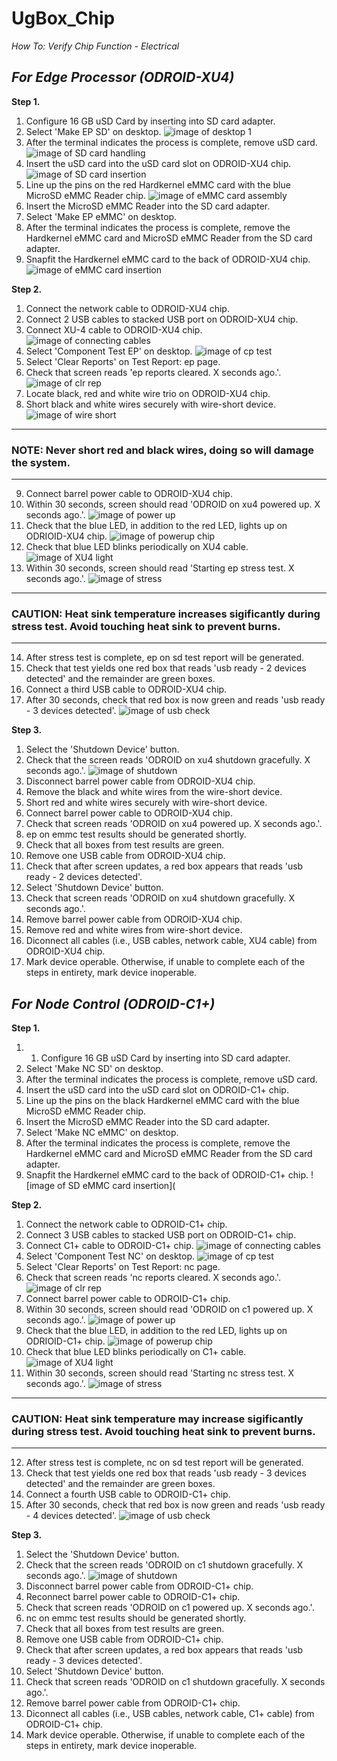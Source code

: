 # UgBox_Chip
*How To: Verify Chip Function - Electrical*

## ***For Edge Processor (ODROID-XU4)***

**Step 1.**
1. Configure 16 GB uSD Card by inserting into SD card adapter.
1. Select 'Make EP SD' on desktop.
![image of desktop 1](https://github.com/JordanFleming/UgBox_Chip/blob/master/Make_EP_SD.png?raw=true)
1. After the terminal indicates the process is complete, remove uSD card.
![image of SD card handling](https://github.com/JordanFleming/UgBox_Chip/blob/master/SD_Card.png?raw=true)
1. Insert the uSD card into the uSD card slot on ODROID-XU4 chip.
![image of SD card insertion](https://github.com/JordanFleming/UgBox_Chip/blob/master/SD_Insert.png?raw=true)
1. Line up the pins on the red Hardkernel eMMC card with the blue MicroSD eMMC Reader chip.
![image of eMMC card assembly](https://github.com/JordanFleming/UgBox_Chip/blob/master/eMMC_Chip.png?raw=true)
1. Insert the MicroSD eMMC Reader into the SD card adapter.
1. Select 'Make EP eMMC' on desktop.
1. After the terminal indicates the process is complete, remove the Hardkernel eMMC card and MicroSD eMMC Reader from the SD card adapter.
1. Snapfit the Hardkernel eMMC card to the back of ODROID-XU4 chip.
![image of eMMC card insertion](https://github.com/JordanFleming/UgBox_Chip/blob/master/eMMC_Insert.png?raw=true)

**Step 2.**
1. Connect the network cable to ODROID-XU4 chip.
1. Connect 2 USB cables to stacked USB port on ODROID-XU4 chip.
1. Connect XU-4 cable to ODROID-XU4 chip.
![image of connecting cables](https://github.com/JordanFleming/UgBox_Chip/blob/master/Plug_in_Cables.png?raw=true)
1. Select 'Component Test EP' on desktop.
![image of cp test](https://github.com/JordanFleming/UgBox_Chip/blob/master/CP_test_select.png?raw=true)
1. Select 'Clear Reports' on Test Report: ep page.
1. Check that screen reads 'ep reports cleared. X seconds ago.'.
![image of clr rep](https://github.com/JordanFleming/UgBox_Chip/blob/master/Clear_Reports.png?raw=true)
1. Locate black, red and white wire trio on ODROID-XU4 chip.
1. Short black and white wires securely with wire-short device.
![image of wire short](https://github.com/JordanFleming/UgBox_Chip/blob/master/Short_wires.png?raw=true)

***
### **NOTE: Never short red and black wires, doing so will damage the system.**
***

9. Connect barrel power cable to ODROID-XU4 chip.
1. Within 30 seconds, screen should read 'ODROID on xu4 powered up. X seconds ago.'.
![image of power up](https://github.com/JordanFleming/UgBox_Chip/blob/master/Power_insert.png?raw=true)
1. Check that the blue LED, in addition to the red LED, lights up on ODRIOID-XU4 chip.
![image of powerup chip](https://github.com/JordanFleming/UgBox_Chip/blob/master/blueandred_powerup.png?raw=true)
1. Check that blue LED blinks periodically on XU4 cable.
![image of XU4 light](https://github.com/JordanFleming/UgBox_Chip/blob/master/XU4_Cable.png?raw=true)
1. Within 30 seconds, screen should read 'Starting ep stress test. X seconds ago.'.
![image of stress](https://github.com/JordanFleming/UgBox_Chip/blob/master/stress_test.png?raw=true)

***
### **CAUTION: Heat sink temperature increases sigificantly during stress test. Avoid touching heat sink to prevent burns.**
***

14. After stress test is complete, ep on sd test report will be generated.
1. Check that test yields one red box that reads 'usb ready - 2 devices detected' and the remainder are green boxes.
1. Connect a third USB cable to ODROID-XU4 chip.
1. After 30 seconds, check that red box is now green and reads 'usb ready - 3 devices detected'.
![image of usb check](https://github.com/JordanFleming/UgBox_Chip/blob/master/USB_check.png?raw=true)

**Step 3.**
1. Select the 'Shutdown Device' button.
1. Check that the screen reads 'ODROID on xu4 shutdown gracefully. X seconds ago.'.
![image of shutdown](https://github.com/JordanFleming/UgBox_Chip/blob/master/Shutdown.png?raw=true)
1. Disconnect barrel power cable from ODROID-XU4 chip.
1. Remove the black and white wires from the wire-short device.
1. Short red and white wires securely with wire-short device.
1. Connect barrel power cable to ODROID-XU4 chip.
1. Check that screen reads 'ODROID on xu4 powered up. X seconds ago.'.
1. ep on emmc test results should be generated shortly.
1. Check that all boxes from test results are green.
1. Remove one USB cable from ODROID-XU4 chip.
1. Check that after screen updates, a red box appears that reads 'usb ready - 2 devices detected'.
1. Select 'Shutdown Device' button.
1. Check that screen reads 'ODROID on xu4 shutdown gracefully. X seconds ago.'.
1. Remove barrel power cable from ODROID-XU4 chip.
1. Remove red and white wires from wire-short device.
1. Diconnect all cables (i.e., USB cables, network cable, XU4 cable) from ODROID-XU4 chip.
1. Mark device operable. Otherwise, if unable to complete each of the steps in entirety, mark device inoperable.


## ***For Node Control (ODROID-C1+)***


**Step 1.**
1. 1. Configure 16 GB uSD Card by inserting into SD card adapter.
1. Select 'Make NC SD' on desktop.
1. After the terminal indicates the process is complete, remove uSD card.
1. Insert the uSD card into the uSD card slot on ODROID-C1+ chip.
1. Line up the pins on the black Hardkernel eMMC card with the blue MicroSD eMMC Reader chip.
1. Insert the MicroSD eMMC Reader into the SD card adapter.
1. Select 'Make NC eMMC' on desktop.
1. After the terminal indicates the process is complete, remove the Hardkernel eMMC card and MicroSD eMMC Reader from the SD card adapter.
1. Snapfit the Hardkernel eMMC card to the back of ODROID-C1+ chip.
![image of SD eMMC card insertion](

**Step 2.**
1. Connect the network cable to ODROID-C1+ chip.
1. Connect 3 USB cables to stacked USB port on ODROID-C1+ chip.
1. Connect C1+ cable to ODROID-C1+ chip.
![image of connecting cables](https://github.com/JordanFleming/UgBox_Chip/blob/master/Plug_in_Cables.png?raw=true)
1. Select 'Component Test NC' on desktop.
![image of cp test](https://github.com/JordanFleming/UgBox_Chip/blob/master/CP_test_select.png?raw=true)
1. Select 'Clear Reports' on Test Report: nc page.
1. Check that screen reads 'nc reports cleared. X seconds ago.'.
![image of clr rep](https://github.com/JordanFleming/UgBox_Chip/blob/master/Clear_Reports.png?raw=true)
1. Connect barrel power cable to ODROID-C1+ chip.
1. Within 30 seconds, screen should read 'ODROID on c1 powered up. X seconds ago.'.
![image of power up](https://github.com/JordanFleming/UgBox_Chip/blob/master/Power_insert.png?raw=true)
1. Check that the blue LED, in addition to the red LED, lights up on ODRIOID-C1+ chip.
![image of powerup chip](https://github.com/JordanFleming/UgBox_Chip/blob/master/blueandred_powerup.png?raw=true)
1. Check that blue LED blinks periodically on C1+ cable.
![image of XU4 light](https://github.com/JordanFleming/UgBox_Chip/blob/master/XU4_Cable.png?raw=true)
1. Within 30 seconds, screen should read 'Starting nc stress test. X seconds ago.'.
![image of stress](https://github.com/JordanFleming/UgBox_Chip/blob/master/stress_test.png?raw=true)

***
### **CAUTION: Heat sink temperature may increase sigificantly during stress test. Avoid touching heat sink to prevent burns.**
***

12. After stress test is complete, nc on sd test report will be generated.
1. Check that test yields one red box that reads 'usb ready - 3 devices detected' and the remainder are green boxes.
1. Connect a fourth USB cable to ODROID-C1+ chip.
1. After 30 seconds, check that red box is now green and reads 'usb ready - 4 devices detected'.
![image of usb check](https://github.com/JordanFleming/UgBox_Chip/blob/master/USB_check.png?raw=true)

**Step 3.**
1. Select the 'Shutdown Device' button.
1. Check that the screen reads 'ODROID on c1 shutdown gracefully. X seconds ago.'.
![image of shutdown](https://github.com/JordanFleming/UgBox_Chip/blob/master/Shutdown.png?raw=true)
1. Disconnect barrel power cable from ODROID-C1+ chip.
1. Reconnect barrel power cable to ODROID-C1+ chip.
1. Check that screen reads 'ODROID on c1 powered up. X seconds ago.'.
1. nc on emmc test results should be generated shortly.
1. Check that all boxes from test results are green.
1. Remove one USB cable from ODROID-C1+ chip.
1. Check that after screen updates, a red box appears that reads 'usb ready - 3 devices detected'.
1. Select 'Shutdown Device' button.
1. Check that screen reads 'ODROID on c1 shutdown gracefully. X seconds ago.'.
1. Remove barrel power cable from ODROID-C1+ chip.
1. Diconnect all cables (i.e., USB cables, network cable, C1+ cable) from ODROID-C1+ chip.
1. Mark device operable. Otherwise, if unable to complete each of the steps in entirety, mark device inoperable.
